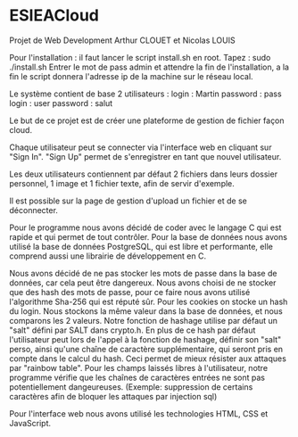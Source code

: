 ESIEACloud
==========

Projet de Web Development
Arthur CLOUET et Nicolas LOUIS

Pour l'installation : il faut lancer le script install.sh en root.
Tapez : sudo ./install.sh
Entrer le mot de pass admin et attendre la fin de l'installation, a la fin le script donnera l'adresse ip de la machine sur le réseau local.

Le système contient de base 2 utilisateurs :
	login : Martin		password : pass
	login : user		password : salut

Le but de ce projet est de créer une plateforme de gestion de fichier façon cloud.

Chaque utilisateur peut se connecter via l'interface web en cliquant sur "Sign In".
"Sign Up" permet de s'enregistrer en tant que nouvel utilisateur.

Les deux utilisateurs contiennent par défaut 2 fichiers dans leurs dossier personnel, 1 image et 1 fichier texte, afin de servir d'exemple.

Il est possible sur la page de gestion d'upload un fichier et de se déconnecter.

Pour le programme nous avons décidé de coder avec le langage C qui est rapide et qui permet de tout contrôler.
Pour la base de données nous avons utilisé la base de données PostgreSQL, qui est libre et performante, elle comprend aussi une librairie de développement en C.

Nous avons décidé de ne pas stocker les mots de passe dans la base de données, car cela peut être dangereux. Nous avons choisi de ne stocker que des hash des mots de passe, pour ce faire nous avons utilisé l'algorithme Sha-256 qui est réputé sûr.
Pour les cookies on stocke un hash du login. Nous stockons la même valeur dans la base de données, et nous comparons les 2 valeurs.
Notre fonction de hashage utilise par défaut un "salt" défini par SALT dans crypto.h. En plus de ce hash par défaut l'utilisateur peut lors de l'appel à la fonction de hashage, définir son "salt" perso, ainsi qu'une chaîne de caractère supplémentaire, qui seront pris en compte dans le calcul du hash. Ceci permet de mieux résister aux attaques par "rainbow table".
Pour les champs laissés libres à l'utilisateur, notre programme vérifie que les chaînes de caractères entrées ne sont pas potentiellement dangeureuses. (Exemple: suppression de certains caractères afin de bloquer les attaques par injection sql)

Pour l'interface web nous avons utilisé les technologies HTML, CSS et JavaScript.
